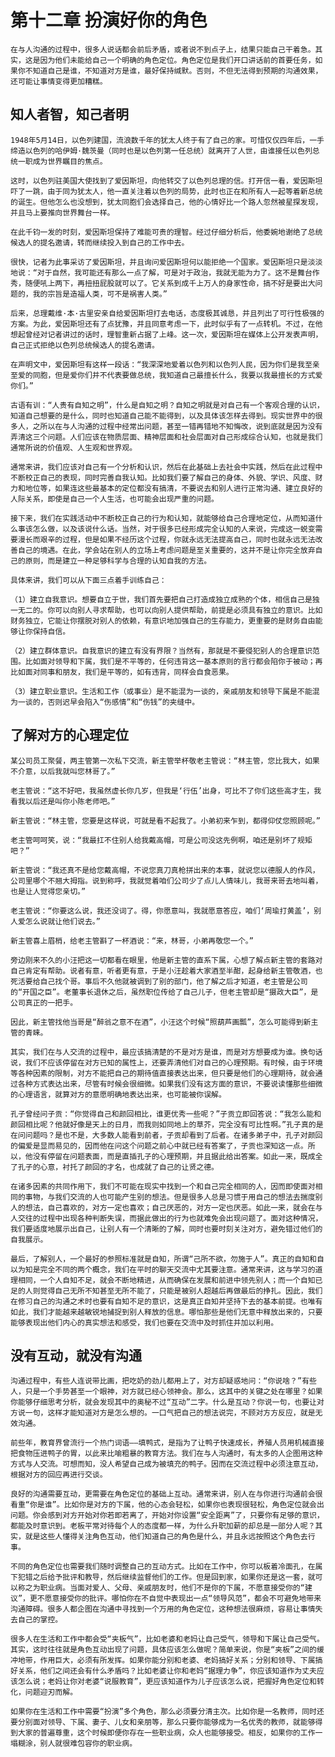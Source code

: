 # 第十二章 扮演好你的角色




	在与人沟通的过程中，很多人说话都会前后矛盾，或者说不到点子上，结果只能自己干着急。其实，这是因为他们未能给自己一个明确的角色定位。角色定位是我们开口讲话前的首要任务，如果你不知道自己是谁，不知道对方是谁，最好保持缄默。否则，不但无法得到预期的沟通效果，还可能让事情变得更加糟糕。





## 知人者智，知己者明




	1948年5月14日，以色列建国，流浪数千年的犹太人终于有了自己的家。可惜仅仅四年后，一手缔造以色列的哈伊姆·魏茨曼（同时也是以色列第一任总统）就离开了人世，由谁接任以色列总统一职成为世界瞩目的焦点。

	这时，以色列驻美国大使找到了爱因斯坦，向他转交了以色列总理的信。打开信一看，爱因斯坦吓了一跳，由于同为犹太人，他一直关注着以色列的局势，此时也正在和所有人一起等着新总统的诞生。但他怎么也没想到，犹太同胞们会选择自己，他的心情好比一个路人忽然被星探发现，并且马上要推向世界舞台一样。

	在此千钧一发的时刻，爱因斯坦保持了难能可贵的理智。经过仔细分析后，他委婉地谢绝了总统候选人的提名邀请，转而继续投入到自己的工作中去。

	很快，记者为此事采访了爱因斯坦，并且询问爱因斯坦何以能拒绝一个国家。爱因斯坦只是淡淡地说：“对于自然，我可能还有那么一点了解，可是对于政治，我就无能为力了。这不是舞台作秀，随便吼上两下，再扭扭屁股就可以了。它关系到成千上万人的身家性命，搞不好是要出大问题的，我的宗旨是造福人类，可不是祸害人类。”

	后来，总理戴维·本·古里安亲自给爱因斯坦打去电话，态度极其诚恳，并且列出了可行性极强的方案。为此，爱因斯坦还有了点犹豫，并且同意考虑一下，此时似乎有了一点转机。不过，在他想起曾经对记者讲过的话时，理智重新占据了上峰。这一次，爱因斯坦在媒体上公开发表声明，自己正式拒绝以色列总统候选人的提名邀请。

	在声明文中，爱因斯坦有这样一段话：“我深深地爱着以色列和以色列人民，因为你们是我至亲至爱的同胞，但是爱你们并不代表要做总统，我知道自己最擅长什么，我要以我最擅长的方式爱你们。”

	古语有训：“人贵有自知之明”，什么是自知之明？自知之明就是对自己有一个客观合理的认识，知道自己想要的是什么，同时也知道自己能不能得到，以及具体该怎样去得到。现实世界中的很多人，之所以在与人沟通的过程中经常出问题，甚至一错再错地不知悔改，说到底就是因为没有弄清这三个问题。人们应该在物质层面、精神层面和社会层面对自己形成综合认知，也就是我们通常所说的价值观、人生观和世界观。

	通常来讲，我们应该对自己有一个分析和认识，然后在此基础上去社会中实践，然后在此过程中不断校正自己的表现，同时完善自我认知。比如我们要了解自己的身体、外貌、学识、风度、财力和地位等，如果连这些最基本的定位都没有搞清，不要说去和别人进行正常沟通、建立良好的人际关系，即使是自己一个人生活，也可能会出现严重的问题。

	接下来，我们在实践活动中不断校正自己的行为和认知，就能够给自己合理地定位，从而知道什么事该怎么做，以及该说什么话。当然，对于很多已经形成完全认知的人来说，完成这一蜕变需要漫长而艰辛的过程，但是如果不经历这个过程，你就永远无法提高自己，同时也就永远无法改善自己的境遇。在此，学会站在别人的立场上考虑问题是至关重要的，这并不是让你完全放弃自己的原则，而是建立一种足够科学与合理的认知自我的方法。

	具体来讲，我们可以从下面三点着手训练自己：

	（1）建立自我意识。想要自立于世，我们首先要把自己打造成独立成熟的个体，相信自己是独一无二的。你可以向别人寻求帮助，也可以向别人提供帮助，前提是必须具有独立的意识。比如财务独立，它能让你摆脱对别人的依赖，有意识地加强自己的生存能力，更重要的是财务自由能够让你保持自信。

	（2）建立群体意识。自我意识的建立有没有界限？当然有，那就是不要侵犯别人的合理意识范围。比如面对领导和下属，我们是不平等的，任何违背这一基本原则的言行都会陷你于被动；再比如面对同事和朋友，我们是平等的，如有违背，同样会自食恶果。

	（3）建立职业意识。生活和工作（或事业）是不能混为一谈的，亲戚朋友和领导下属是不能混为一谈的，否则迟早会陷入“伤感情”和“伤钱”的夹缝中。





## 了解对方的心理定位




	某公司员工聚餐，两主管第一次私下交流，新主管举杯敬老主管说：“林主管，您比我大，如果不介意，以后我就叫您林哥了。”

	老主管说：“这不好吧，我虽然虚长你几岁，但我是‘行伍’出身，可比不了你们这些高才生，我看我以后还是叫你小陈老师吧。”

	新主管说：“林主管，您要是这样说，可就是看不起我了。小弟初来乍到，都得仰仗您照顾呢。”

	老主管呵呵笑，说：“我最扛不住别人给我戴高帽，可是公司没这先例啊，咱还是别坏了规矩吧？”

	新主管说：“我还真不是给您戴高帽，不说您真刀真枪拼出来的本事，就说您以德服人的作风，公司里哪个不翘大拇指。说到称呼，我就觉着咱们公司少了点儿人情味儿，我哥来哥去地叫着，也是让人觉得您亲切。”

	老主管说：“你要这么说，我还没词了。得，你愿意叫，我就愿意答应，咱们‘周瑜打黄盖’，别人爱怎么说就让他们说去。”

	新主管喜上眉梢，给老主管斟了一杯酒说：“来，林哥，小弟再敬您一个。”

	旁边刚来不久的小汪把这一切都看在眼里，他是新主管的直系下属，心想了解点新主管的套路对自己肯定有帮助。说者有意，听者更有意，于是小汪趁着大家酒至半酣，起身给新主管敬酒，也死活要给自己找个哥。事后不久他就被调到了别的部门，他了解之后才知道，老主管是公司的“开国之臣”。老董事长退休之后，虽然职位传给了自己儿子，但老主管却是“摄政大臣”，是公司真正的一把手。

	因此，新主管找他当哥是“醉翁之意不在酒”，小汪这个时候“照葫芦画瓢”，怎么可能得到新主管的青睐。

	其实，我们在与人交流的过程中，最应该搞清楚的不是对方是谁，而是对方想要成为谁。换句话说，我们不应该停留在对方已知的属性上，还要弄清他们对自己的心理预期。有时候，由于环境等各种因素的限制，对方不能把自己的期待值直接表达出来，但只要是他们的心理期待，就会通过各种方式表达出来，尽管有时候会很细微。如果我们没有这方面的意识，不要说读懂那些细微的心理语言，就算对方的意愿明确地表达出来，也可能被你误解。

	孔子曾经问子贡：“你觉得自己和颜回相比，谁更优秀一些呢？”子贡立即回答说：“我怎么能和颜回相比呢？他就好像是天上的日月，而我则如同地上的草芥，完全没有可比性啊。”孔子真的是在问问题吗？是也不是，大多数人能看到前者，子贡却看到了后者。在诸多弟子中，孔子对颜回的偏爱是显而易见的，因而他在问这个问题之前心中就已经有答案了，子贡也深知这一点。所以，他没有停留在问题表面，而是直插孔子的心理预期，并且据此给出答案。如此一来，既成全了孔子的心意，衬托了颜回的才名，也成就了自己的让贤之德。

	在诸多因素的共同作用下，我们不可能在现实中找到一个和自己完全相同的人，因而即使面对相同的事物，与我们交流的人也可能产生别的想法。但是很多人总是习惯于用自己的想法去揣度别人的想法，自己喜欢的，对方一定也喜欢；自己厌恶的，对方一定也厌恶。如此一来，就会在与人交往的过程中出现各种判断失误，而据此做出的行为也就难免会出现问题了。面对这种情况，我们要适度地展示出自己，让别人有一个清晰的了解，同时也要时刻关注对方，避免错过他们的自我展示。

	最后，了解别人，一个最好的参照标准就是自知，所谓“己所不欲，勿施于人”。真正的自知和自以为知是完全不同的两个概念，我们在平时的聊天交流中尤其要注意。通常来讲，这与学习的道理相同，一个人自知不足，就会不断地精进，从而确保在发展和前进中领先别人；而一个自知已足的人则觉得自己无所不知甚至无所不能了，只能是被别人超越后再做最后的挣扎。因此，我们在修习自己的沟通之术时也要有自知不足的意识，这是真正自知并坚持下去的基本前提。也唯有如此，我们才能越来越敏锐地捕捉到别人释放的信息。哪怕那些是他们无意中释放出来的，只要能够表现出他们内心的真实想法和感受，我们也要在交流中及时抓住并加以利用。





## 没有互动，就没有沟通




	沟通过程中，有些人连说带比画，把吃奶的劲儿都用上了，对方却疑惑地问：“你说啥？”有些人，只是一个手势甚至一个眼神，对方就已经心领神会。那么，这其中的关键之处在哪里？如果你能够仔细思考分析，就会发现其中的奥秘不过“互动”二字。什么是互动？你说一句，也要让对方说一句，这样才能知道对方是怎么想的。一口气把自己的想法说完，不顾对方方反应，就是无效沟通。

	前些年，教育界曾流行一个热门词语——填鸭式，是指为了让鸭子快速成长，养殖人员用机械直接把食物压进鸭子的胃，以此来比喻粗暴的教育方法。我们在与人沟通时，有太多的人企图用这种方式与人交流。可想而知，没人希望自己成为被填充的鸭子。因而在交流过程中必须注意互动，根据对方的回应再进行交谈。

	良好的沟通需要互动，更需要在角色定位的基础上互动。通常来讲，别人在与你进行沟通前会很看重“你是谁”。比如你是对方的下属，他的心态会轻松，如果你也表现很轻松，角色定位就会出问题。你会感到对方开始对你若即若离了，开始对你设置“安全距离”了，只要你有足够的意识，都能及时意识到。老板平常对待每个人的态度都一样，为什么升职加薪的却总是一部分人呢？其实，就是这些人懂得关注角色互动，他们知道自己的角色是什么，并且永远按照这个角色去行事。

	不同的角色定位也需要我们随时调整自己的互动方式。比如在工作中，你可以板着冷面孔，在属下犯错之后给予批评和教导，然后继续监督他们的工作。但是回到家，如果你还是这一套，就可以称之为职业病。当面对爱人、父母、亲戚朋友时，他们不是你的下属，不愿意接受你的“建议”，更不愿意接受你的批评。哪怕你在不自觉中表现出一点“领导风范”，都会不可避免地带来沟通障碍。很多人都企图在沟通中寻找到一个万用的角色定位，这种想法很麻烦，容易让事情失去自己的掌控。

	很多人在生活和工作中都会受“夹板气”，比如老婆和老妈让自己受气，领导和下属让自己受气。其实，这时往往就是角色互动出现了问题，具体应该怎么做呢？简单来说，你是“夹板”之间的缓冲地带，作用巨大，必须有所发挥。如果你能分别和老婆、老妈搞好关系；分别和领导、下属搞好关系，他们之间还会有什么矛盾吗？比如老婆让你和老妈“据理力争”，你应该知道作为丈夫应该怎么说；老妈让你对老婆“说服教育”，更应该知道作为儿子应该怎么说，把握好角色定位和转化，问题迎刃而解。

	如果你在生活和工作中需要“扮演”多个角色，那么必须要分清主次。比如你是一名教师，同时还要分别面对领导、下属、妻子、儿女和亲朋等，那么只要你能够成为一名优秀的教师，就能够得到大家的普遍尊重，这个时候即便你存在一些职业病，众人也能够接受。相反，如果你的工作一塌糊涂，别人就很难包容你的职业病。


